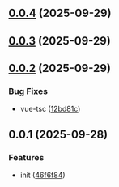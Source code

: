 ## [0.0.4](https://github.com/qq15725/modern-canvas-editor/compare/v0.0.3...v0.0.4) (2025-09-29)



## [0.0.3](https://github.com/qq15725/modern-canvas-editor/compare/v0.0.2...v0.0.3) (2025-09-29)



## [0.0.2](https://github.com/qq15725/modern-canvas-editor/compare/v0.0.1...v0.0.2) (2025-09-29)


### Bug Fixes

* vue-tsc ([12bd81c](https://github.com/qq15725/modern-canvas-editor/commit/12bd81ca2fe32a04c069bc2eb427c187939809c1))



## 0.0.1 (2025-09-28)


### Features

* init ([46f6f84](https://github.com/qq15725/modern-canvas-editor/commit/46f6f84eea691a627cfb48e8ea5b07c9d3e9e67c))



